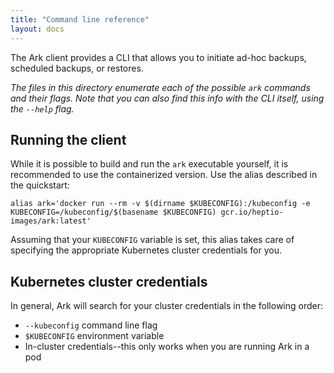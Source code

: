 ```yaml
---
title: "Command line reference"
layout: docs
---
```


The Ark client provides a CLI that allows you to initiate ad-hoc backups, scheduled backups, or restores.

*The files in this directory enumerate each of the possible `ark` commands and their flags. Note that you can also find this info with the CLI itself, using the `--help` flag.*

## Running the client

While it is possible to build and run the `ark` executable yourself, it is recommended to use the containerized version. Use the alias described in the quickstart:

```
alias ark='docker run --rm -v $(dirname $KUBECONFIG):/kubeconfig -e KUBECONFIG=/kubeconfig/$(basename $KUBECONFIG) gcr.io/heptio-images/ark:latest'
```

Assuming that your `KUBECONFIG` variable is set, this alias takes care of specifying the appropriate Kubernetes cluster credentials for you.

## Kubernetes cluster credentials
In general, Ark will search for your cluster credentials in the following order:
* `--kubeconfig` command line flag
* `$KUBECONFIG` environment variable
* In-cluster credentials--this only works when you are running Ark in a pod
